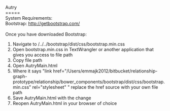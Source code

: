 Autry <br>
===== <br>
System Requirements: <br>
Bootstrap: http://getbootstrap.com/ <br>
<br>
Once you have downloaded Bootstrap:<br>
<ol>
<li>Navigate to /../../bootstrap/dist/css/bootstrap.min.css<br></li>
<li>Open bootstrap.min.css in TextWrangler or another application that gives you access to file path<br></li>
<li>Copy file path<br></li>
<li>Open AutryMain.html<br></li>
<li>Where it says "link href="/Users/emmajk2012/bitbucket/relationship-graph-prototype/relationship/bower_components/bootstrap/dist/css/bootstrap.min.css" rel="stylesheet" " replace the href source with your own file path <br></li>
<li>Save AutryMain.html with the change<br></li>
<li>Reopen AutryMain.html in your browser of choice</li>
</ok>
